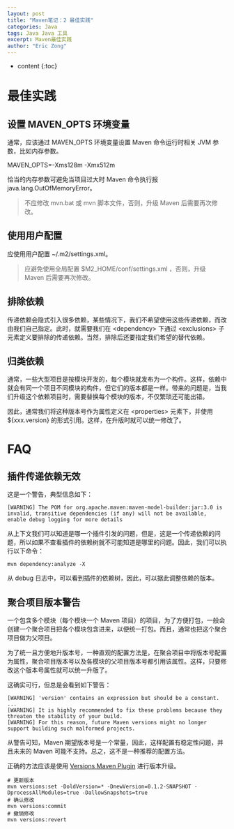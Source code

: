 ```yaml
---
layout: post
title: "Maven笔记：2 最佳实践"
categories: Java
tags: Java Java 工具
excerpt: Maven最佳实践
author: "Eric Zong"
---
```


* content
{:toc}

# 最佳实践

## 设置 MAVEN_OPTS 环境变量

通常，应该通过 MAVEN_OPTS 环境变量设置 Maven 命令运行时相关 JVM 参数，比如内存参数。

MAVEN_OPTS=-Xms128m -Xmx512m

恰当的内存参数可避免当项目过大时 Maven 命令执行报 java.lang.OutOfMemoryError。

> 不应修改 mvn.bat 或 mvn 脚本文件，否则，升级 Maven 后需要再次修改。

## 使用用户配置

应使用用户配置 ~/.m2/settings.xml。

> 应避免使用全局配置 $M2_HOME/conf/settings.xml ，否则，升级 Maven 后需要再次修改。

## 排除依赖

传递依赖会隐式引入很多依赖，某些情况下，我们不希望使用这些传递依赖，而改由我们自己指定。此时，就需要我们在 \<dependency\> 下通过 \<exclusions\> 子元素定义要排除的传递依赖。当然，排除后还要指定我们希望的替代依赖。

## 归类依赖

通常，一些大型项目是按模块开发的，每个模块就发布为一个构件。这样，依赖中就会有同一个项目不同模块的构件，但它们的版本都是一样。带来的问题是，当我们升级这个依赖项目时，需要替换每个模块的版本，不仅繁琐还可能出错。

因此，通常我们将这种版本号作为属性定义在 \<properties\> 元素下，并使用 ${xxx.version} 的形式引用。这样，在升版时就可以统一修改了。

# FAQ

## 插件传递依赖无效

这是一个警告，典型信息如下：

```
[WARNING] The POM for org.apache.maven:maven-model-builder:jar:3.0 is invalid, transitive dependencies (if any) will not be available, enable debug logging for more details
```

从上下文我们可以知道是哪一个插件引发的问题，但是，这是一个传递依赖的问题，所以如果不查看插件的依赖树就不可能知道是哪里的问题。因此，我们可以执行以下命令：

```shell
mvn dependency:analyze -X
```

从 debug 日志中，可以看到插件的依赖树，因此，可以据此调整依赖的版本。

## 聚合项目版本警告

一个包含多个模块（每个模块一个 Maven 项目）的项目，为了方便打包，一般会创建一个聚合项目把各个模块包含进来，以便统一打包。而且，通常也把这个聚合项目做为父项目。

为了统一且方便地升版本号，一种直观的配置方法是，在聚合项目中将版本号配置为属性，聚合项目版本号以及各模块的父项目版本号都引用该属性。这样，只要修改这个版本号属性就可以统一升版了。

这确实可行，但总是会看到如下警告：

```
[WARNING] 'version' contains an expression but should be a constant.
...
[WARNING] It is highly recommended to fix these problems because they threaten the stability of your build.
[WARNING] For this reason, future Maven versions might no longer support building such malformed projects.
```

从警告可知，Maven 期望版本号是一个常量，因此，这样配置有稳定性问题，并且未来的 Maven 可能不支持。总之，这不是一种推荐的配置方法。

正确的方法应该是使用 [Versions Maven Plugin](http://www.mojohaus.org/versions-maven-plugin/index.html) 进行版本升级。

```shell
# 更新版本
mvn versions:set -DoldVersion=* -DnewVersion=0.1.2-SNAPSHOT -DprocessAllModules=true -DallowSnapshots=true
# 确认修改
mvn versions:commit
# 撤销修改
mvn versions:revert
```

